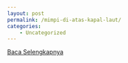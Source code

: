 ```yaml
---
layout: post
permalink: /mimpi-di-atas-kapal-laut/
categories:
    - Uncategorized
---
```


[Baca Selengkapnya](/10)